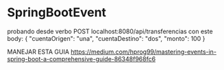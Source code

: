 # SpringBootEvent

probando desde verbo POST localhost:8080/api/transferencias
con este body:
        {
            "cuentaOrigen": "una",
            "cuentaDestino": "dos",
            "monto": 100
        }

MANEJAR ESTA GUIA https://medium.com/hprog99/mastering-events-in-spring-boot-a-comprehensive-guide-86348f968fc6



